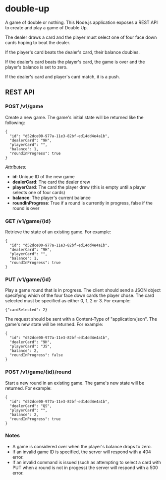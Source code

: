 double-up
=========

A game of double or nothing. This Node.js application exposes a REST API to create and play a game of Double Up.

The dealer draws a card and the player must select one of four face down cards hoping to beat the dealer.

If the player's card beats the dealer's card, their balance doubles.

If the dealer's card beats the player's card, the game is over and the player's balance is set to zero.

If the dealer's card and player's card match, it is a push.


REST API
--------

### POST /v1/game
Create a new game. The game's initial state will be returned like the following:

```
{
  "id": "d52dce00-977a-11e3-82bf-ed14dd4e4a1b",
  "dealerCard": "9H",
  "playerCard": "",
  "balance": 1,
  "roundInProgress": true
}
```

*Attributes:*
* **id**: Unique ID of the new game
* **dealerCard**: The card the dealer drew
* **playerCard**: The card the player drew (this is empty until a player selects one of four cards)
* **balance**: The player's current balance
* **roundInProgress**: True if a round is currently in progress, false if the round is over

### GET /v1/game/{id}
Retrieve the state of an existing game. For example:

```
{
  "id": "d52dce00-977a-11e3-82bf-ed14dd4e4a1b",
  "dealerCard": "9H",
  "playerCard": "",
  "balance": 1,
  "roundInProgress": true
}
```


### PUT /v1/game/{id}
Play a game round that is in progress. The client should send a JSON object specifying which of the four face down cards the player chose. The card selected must be specified as either 0, 1, 2 or 3. For example:

```
{"cardSelected": 2}
```

The request should be sent with a Content-Type of "application/json". The game's new state will be returned. For example:

```
{
  "id": "d52dce00-977a-11e3-82bf-ed14dd4e4a1b",
  "dealerCard": "9H",
  "playerCard": "JS",
  "balance": 2,
  "roundInProgress": false
}
```

### POST /v1/game/{id}/round
Start a new round in an existing game. The game's new state will be returned. For example:

```
{
  "id": "d52dce00-977a-11e3-82bf-ed14dd4e4a1b",
  "dealerCard": "QS",
  "playerCard": "",
  "balance": 2,
  "roundInProgress": true
}
```

### Notes
* A game is considered over when the player's balance drops to zero.
* If an invalid game ID is specified, the server will respond with a 404 error.
* If an invalid command is issued (such as attempting to select a card with PUT when a round is not in progess) the server will respond with a 500 error.